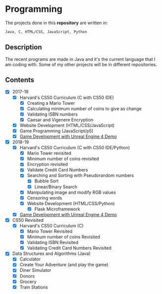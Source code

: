 # Programming

The projects done in this **repository** are written in:
```markdown
Java, C, HTML/CSS, JavaScript, Python
```
## Description

The recent programs are made in Java and it's the current language that I am coding with. Some of my other projects will be in different repositories.

## Contents
- [x] 2017-18
  - [x] Harvard's CS50 Curriculum (C with CS50 IDE)
    - [x] Creating a Mario Tower
    - [x] Calculating minimum number of coins to give as change
    - [x] Validating ISBN numbers
    - [x] Caesar and Vigenere Encryption
  - [x] Website Development (HTML/CSS/JavaScript)
  - [x] Game Programming (JavaScript/p5)
  - [x] [Game Development with Unreal Engine 4 Demo](https://www.youtube.com/watch?v=1oTPJtNkmJk)
- [x] 2018-19
  - [x] Harvard's CS50 Curriculum (C with CS50 IDE/Python)
    - [x] Mario Tower revisited
    - [x] Minimum number of coins revisited
    - [x] Encryption revisited
    - [x] Validate Credit Card Numbers
    - [x] Searching and Sorting with Pseudorandom numbers
      - [x] Bubble Sort
      - [x] Linear/Binary Search
    - [x] Manipulating image and modify RGB values
    - [x] Censoring words
    - [x] Website Development (HTML/CSS/Python)
      - [x] Flask Microframework
  - [x] [Game Development with Unreal Engine 4 Demo](https://drive.google.com/file/d/1dW_ky0H6Q1o5xCUavzewPpb2A4WOTcBB/view?usp=sharing)
- [x] CS50 Revisited
  - [x] Harvard's CS50 Curriculum (C)
    - [x] Mario Tower Revisited
    - [x] Minimum number of coins Revisited
    - [x] Validating ISBN Revisited
    - [x] Validating Credit Card Numbers Revisited
- [x] Data Structures and Algorithms (Java)
  - [x] Calculator
  - [x] Create Your Adventure (and play the game)
  - [x] Diner Simulator
  - [x] Donors
  - [x] Grocery
  - [x] Train Stations